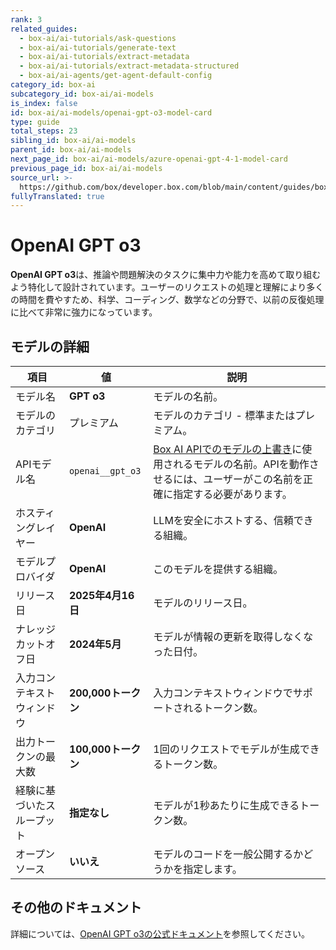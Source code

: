 ```yaml
---
rank: 3
related_guides:
  - box-ai/ai-tutorials/ask-questions
  - box-ai/ai-tutorials/generate-text
  - box-ai/ai-tutorials/extract-metadata
  - box-ai/ai-tutorials/extract-metadata-structured
  - box-ai/ai-agents/get-agent-default-config
category_id: box-ai
subcategory_id: box-ai/ai-models
is_index: false
id: box-ai/ai-models/openai-gpt-o3-model-card
type: guide
total_steps: 23
sibling_id: box-ai/ai-models
parent_id: box-ai/ai-models
next_page_id: box-ai/ai-models/azure-openai-gpt-4-1-model-card
previous_page_id: box-ai/ai-models
source_url: >-
  https://github.com/box/developer.box.com/blob/main/content/guides/box-ai/ai-models/openai-gpt-o3-model-card.md
fullyTranslated: true
---
```

# OpenAI GPT o3

**OpenAI GPT o3**は、推論や問題解決のタスクに集中力や能力を高めて取り組むよう特化して設計されています。ユーザーのリクエストの処理と理解により多くの時間を費やすため、科学、コーディング、数学などの分野で、以前の反復処理に比べて非常に強力になっています。

## モデルの詳細

| 項目            | 値                | 説明                                                                                 |
| ------------- | ---------------- | ---------------------------------------------------------------------------------- |
| モデル名          | **GPT o3**       | モデルの名前。                                                                            |
| モデルのカテゴリ      | プレミアム            | モデルのカテゴリ - 標準またはプレミアム。                                                             |
| APIモデル名       | `openai__gpt_o3` | [Box AI APIでのモデルの上書き][overrides]に使用されるモデルの名前。APIを動作させるには、ユーザーがこの名前を正確に指定する必要があります。 |
| ホスティングレイヤー    | **OpenAI**       | LLMを安全にホストする、信頼できる組織。                                                              |
| モデルプロバイダ      | **OpenAI**       | このモデルを提供する組織。                                                                      |
| リリース日         | **2025年4月16日**   | モデルのリリース日。                                                                         |
| ナレッジカットオフ日    | **2024年5月**      | モデルが情報の更新を取得しなくなった日付。                                                              |
| 入力コンテキストウィンドウ | **200,000トークン**  | 入力コンテキストウィンドウでサポートされるトークン数。                                                        |
| 出力トークンの最大数    | **100,000トークン**  | 1回のリクエストでモデルが生成できるトークン数。                                                           |
| 経験に基づいたスループット | **指定なし**         | モデルが1秒あたりに生成できるトークン数。                                                              |
| オープンソース       | **いいえ**          | モデルのコードを一般公開するかどうかを指定します。                                                          |

## その他のドキュメント

詳細については、[OpenAI GPT o3の公式ドキュメント][openai-o3-model]を参照してください。

[openai-o3-model]: https://openai.com/index/introducing-o3-and-o4-mini/

[overrides]: g://box-ai/ai-agents/ai-agent-overrides
